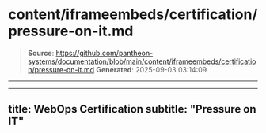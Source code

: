 # content/iframeembeds/certification/pressure-on-it.md

> **Source**: https://github.com/pantheon-systems/documentation/blob/main/content/iframeembeds/certification/pressure-on-it.md
> **Generated**: 2025-09-03 03:14:09

---

---
title: WebOps Certification
subtitle: "Pressure on IT"
---

<Partial file="certification-guide/pressure-on-it.md" />
